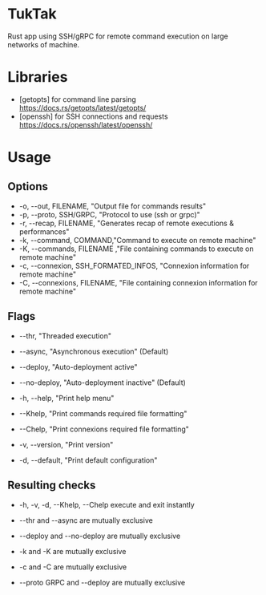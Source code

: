 # TukTak

Rust app using SSH/gRPC for remote command execution on large networks of machine.

# Libraries

- [getopts] for command line parsing
  https://docs.rs/getopts/latest/getopts/
- [openssh] for SSH connections and requests
  https://docs.rs/openssh/latest/openssh/

# Usage

## Options

- -o, --out, FILENAME, "Output file for commands results"
- -p, --proto, SSH/GRPC, "Protocol to use (ssh or grpc)"
- -r, --recap, FILENAME, "Generates recap of remote executions & performances"
- -k, --command, COMMAND,"Command to execute on remote machine"
- -K, --commands, FILENAME ,"File containing commands to execute on remote machine"
- -c, --connexion, SSH_FORMATED_INFOS, "Connexion information for remote machine"
- -C, --connexions, FILENAME, "File containing connexion information for remote machine"

## Flags

- --thr, "Threaded execution"
- --async, "Asynchronous execution" (Default)
- --deploy, "Auto-deployment active"
- --no-deploy, "Auto-deployment inactive" (Default)

- -h, --help, "Print help menu"
- --Khelp, "Print commands required file formatting"
- --Chelp, "Print connexions required file formatting"
- -v, --version, "Print version"
- -d, --default, "Print default configuration"

## Resulting checks

- -h, -v, -d, --Khelp, --Chelp execute and exit instantly

- --thr and --async are mutually exclusive
- --deploy and --no-deploy are mutually exclusive
- -k and -K are mutually exclusive
- -c and -C are mutually exclusive
- --proto GRPC and --deploy are mutually exclusive
